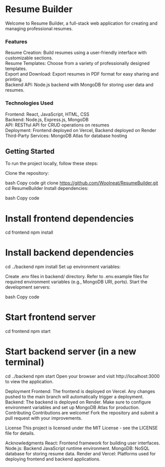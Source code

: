 # Resume Builder
Welcome to Resume Builder, a full-stack web application for creating and managing professional resumes.

### Features
Resume Creation:     Build resumes using a user-friendly interface with customizable sections.  
Resume Templates:    Choose from a variety of professionally designed templates.  
Export and Download: Export resumes in PDF format for easy sharing and printing.  
Backend API:         Node.js backend with MongoDB for storing user data and resumes.  

### Technologies Used
Frontend:             React, JavaScript, HTML, CSS  
Backend:              Node.js, Express.js, MongoDB  
API:                  RESTful API for CRUD operations on resumes  
Deployment:           Frontend deployed on Vercel, Backend deployed on Render  
Third-Party Services: MongoDB Atlas for database hosting  

## Getting Started
To run the project locally, follow these steps:

Clone the repository:

bash
Copy code
git clone https://github.com/Woolneat/ResumeBuilder.git
cd ResumeBuilder
Install dependencies:

bash
Copy code
# Install frontend dependencies
cd frontend
npm install

# Install backend dependencies
cd ../backend
npm install
Set up environment variables:

Create .env files in backend/ directory.
Refer to .env.example files for required environment variables (e.g., MongoDB URI, ports).
Start the development servers:

bash
Copy code
# Start frontend server
cd frontend
npm start

# Start backend server (in a new terminal)
cd ../backend
npm start
Open your browser and visit http://localhost:3000 to view the application.

Deployment
Frontend: The frontend is deployed on Vercel. Any changes pushed to the main branch will automatically trigger a deployment.
Backend: The backend is deployed on Render. Make sure to configure environment variables and set up MongoDB Atlas for production.
Contributing
Contributions are welcome! Fork the repository and submit a pull request with your improvements.

License
This project is licensed under the MIT License - see the LICENSE file for details.

Acknowledgments
React: Frontend framework for building user interfaces.
Node.js: Backend JavaScript runtime environment.
MongoDB: NoSQL database for storing resume data.
Render and Vercel: Platforms used for deploying frontend and backend applications.
